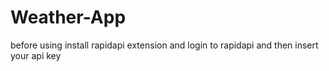 # Weather-App
before using install rapidapi extension and login to rapidapi and then insert your api key
